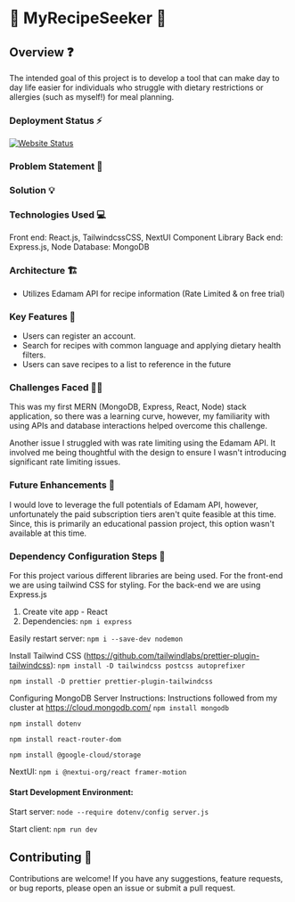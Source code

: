 # 🍰 MyRecipeSeeker 🍝

## Overview ❓

The intended goal of this project is to develop a tool that can make day to day life easier for individuals who struggle with dietary restrictions or allergies (such as myself!) for meal planning.

### Deployment Status ⚡
[![Website Status](https://img.shields.io/website?url=https%3A%2F%2Fwww.myrecipeseeker.com)](https://www.myrecipeseeker.com)

### Problem Statement 🧩

### Solution 💡

### Technologies Used 💻

Front end: React.js, TailwindcssCSS, NextUI Component Library
Back end: Express.js, Node
Database: MongoDB

### Architecture 🏗

- Utilizes Edamam API for recipe information (Rate Limited & on free trial)

### Key Features 🚀

- Users can register an account.
- Search for recipes with common language and applying dietary health filters.
- Users can save recipes to a list to reference in the future

### Challenges Faced 👷‍♂️

This was my first MERN (MongoDB, Express, React, Node) stack application, so there was a learning curve, however, my familiarity with using APIs and database interactions helped overcome this challenge.

Another issue I struggled with was rate limiting using the Edamam API. It involved me being thoughtful with the design to ensure I wasn't introducing significant rate limiting issues.

### Future Enhancements 🔮

I would love to leverage the full potentials of Edamam API, however, unfortunately the paid subscription tiers aren't quite feasible at this time. Since, this is primarily an educational passion project, this option wasn't available at this time.

### Dependency Configuration Steps 📃

For this project various different libraries are being used. For the front-end we are using tailwind CSS for styling. For the back-end we are using Express.js

1. Create vite app - React
2. Dependencies:
   `npm i express`

Easily restart server:
`npm i --save-dev nodemon`

Install Tailwind CSS (https://github.com/tailwindlabs/prettier-plugin-tailwindcss):
`npm install -D tailwindcss postcss autoprefixer`

`npm install -D prettier prettier-plugin-tailwindcss`

Configuring MongoDB Server Instructions:
Instructions followed from my cluster at https://cloud.mongodb.com/
`npm install mongodb`

`npm install dotenv`

`npm install react-router-dom`

`npm install @google-cloud/storage`

NextUI:
`npm i @nextui-org/react framer-motion`

#### Start Development Environment: 

Start server: `node --require dotenv/config server.js`

Start client: `npm run dev`

## Contributing 🤝
Contributions are welcome! If you have any suggestions, feature requests, or bug reports, please open an issue or submit a pull request.
